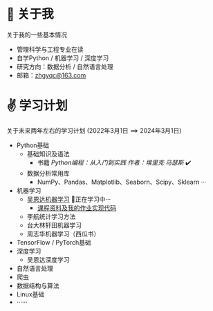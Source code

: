 # 👋 关于我

关于我的一些基本情况

- 管理科学与工程专业在读
- 自学Python / 机器学习 / 深度学习
- 研究方向：数据分析 / 自然语言处理
- 邮箱：zhgyqc@163.com

# :v: 学习计划

关于未来两年左右的学习计划 (2022年3月1日 ==> 2024年3月1日)

- Python基础
  - 基础知识及语法
    - 书籍 *Python编程：从入门到实践* *作者：埃里克·马瑟斯* :heavy_check_mark:
  - 数据分析常用库
    - NumPy、Pandas、Matplotlib、Seaborn、Scipy、Sklearn ···
- 机器学习
  - [吴恩达机器学习](https://www.coursera.org/learn/machine-learning) 🌱正在学习中···
    - [课程资料及我的作业实现代码](https://github.com/Duguce/Coursera-ML-AndrewNg-Homework)
  - 李航统计学习方法
  - 台大林轩田机器学习
  - 周志华机器学习（西瓜书）
- TensorFlow / PyTorch基础
- 深度学习
  - 吴恩达深度学习
- 自然语言处理
- 爬虫
- 数据结构与算法
- Linux基础
- ······

<!--

- 🔭 I’m currently working on ...

- 🌱 I’m currently learning ...

- 👯 I’m looking to collaborate on ...

- 🤔 I’m looking for help with ...

- 💬 Ask me about ...

- 📫 How to reach me: ...

- 😄 Pronouns: ...

- ⚡ Fun fact: ...

- :white_check_mark:

- :black_square_button:

  -->
